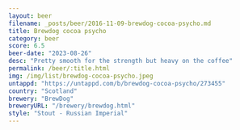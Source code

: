 ```yaml
---
layout: beer
filename: _posts/beer/2016-11-09-brewdog-cocoa-psycho.md
title: Brewdog cocoa psycho
category: beer
score: 6.5
beer-date: "2023-08-26"
desc: "Pretty smooth for the strength but heavy on the coffee"
permalink: /beer/:title.html
img: /img/list/brewdog-cocoa-psycho.jpeg
untappd: "https://untappd.com/b/brewdog-cocoa-psycho/273455"
country: "Scotland"
brewery: "BrewDog"
breweryURL: "/brewery/brewdog.html"
style: "Stout - Russian Imperial"
---
```

